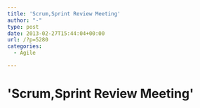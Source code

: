 ```yaml
---
title: 'Scrum,Sprint Review Meeting'
author: "-"
type: post
date: 2013-02-27T15:44:04+00:00
url: /?p=5280
categories:
  - Agile

---
```

# 'Scrum,Sprint Review Meeting'
